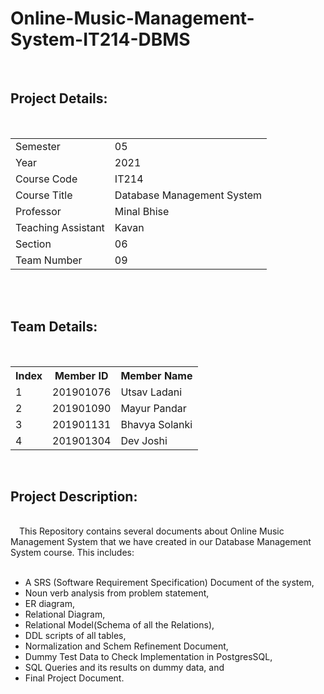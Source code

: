 # Online-Music-Management-System-IT214-DBMS

</br>
<h2> Project Details:</h2>
</br>
<table>
<tr>
  <td>
    Semester
  </td>
  <td>
    05
  </td>
</tr>
<tr>
  <td>
    Year
  </td>
  <td>
    2021
  </td>
</tr>
<tr>
  <td>
    Course Code
  </td>
  <td>
    IT214
  </td>
</tr>
<tr>
  <td>
    Course Title
  </td>
  <td>
    Database Management System
  </td>
</tr>
<tr>
  <td>
    Professor
  </td>
  <td>
    Minal Bhise
  </td>
</tr>
<tr>
  <td>
    Teaching Assistant
  </td>
  <td>
    Kavan
  </td>
</tr>
<tr>
  <td>
    Section
  </td>
  <td>
    06
  </td>
</tr>
<tr>
  <td>
    Team Number
  </td>
  <td>
    09
  </td>
</tr>
</table>
</br></br>
<h2>Team Details:</h2>
</br>
<table>
<tr>
  <th>Index</th>
  <th>Member ID</th>
  <th>Member Name</th>
</tr>
<tr>
  <td>1</td>
  <td>201901076</td>
  <td>Utsav Ladani</td>
</tr>
<tr>
  <td>2</td>
  <td>201901090</td>
  <td>Mayur Pandar</td>
</tr>
<tr>
  <td>3</td>
  <td>201901131</td>
  <td>Bhavya Solanki</td>
</tr>
<tr>
  <td>4</td>
  <td>201901304</td>
  <td>Dev Joshi</td>
</tr>
</table>
</br>
<h2>Project Description:</h2>
</br>
&emsp;This Repository contains several documents about Online Music Management System that we have created in our Database Management System course. This includes:
</br></br>
<ul>
  <li> A SRS (Software Requirement Specification) Document of the system,</li>
  <li> Noun verb analysis from problem statement,</li>
  <li> ER diagram,</li>
  <li> Relational Diagram,</li>
  <li> Relational Model(Schema of all the Relations),</li>
  <li> DDL scripts of all tables,</li>
  <li> Normalization and Schem Refinement Document,</li>
  <li> Dummy Test Data to Check Implementation in PostgresSQL,</li>
  <li> SQL Queries and its results on dummy data, and</li>
  <li> Final Project Document. </li>
</ul>
